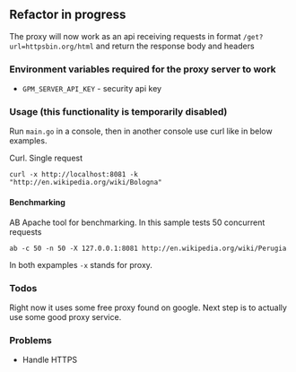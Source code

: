 ## Refactor in progress
The proxy will now work as an api receiving requests in format
`/get?url=httpsbin.org/html` and return the response body and headers

### Environment variables required for the proxy server to work
* `GPM_SERVER_API_KEY` - security api key

### Usage (this functionality is temporarily disabled)
Run `main.go` in a console, then in another console use curl like in below examples.


Curl. Single request
```
curl -x http://localhost:8081 -k "http://en.wikipedia.org/wiki/Bologna"
```

#### Benchmarking
AB Apache tool for benchmarking. In this sample tests 50 concurrent requests

```
ab -c 50 -n 50 -X 127.0.0.1:8081 http://en.wikipedia.org/wiki/Perugia
```

In both expamples `-x` stands for proxy.

### Todos
Right now it uses some free proxy found on google. Next step is to actually 
use some good proxy service.

### Problems
* Handle HTTPS
